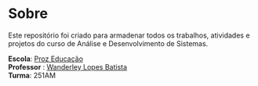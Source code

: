 # Sobre
Este repositório foi criado para armadenar todos os trabalhos, atividades e projetos do curso de Análise e Desenvolvimento de Sistemas. 

**Escola**: [Proz Educação](https://prozeducacao.com.br/)<br>
**Professor** : [Wanderley Lopes Batista](https://capacidadevirtual.blogspot.com/p/curriculo-prof-wanderley_20.html)<br>
**Turma**: 251AM
